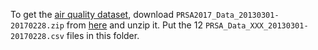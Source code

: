 To get the [air quality dataset](https://archive.ics.uci.edu/ml/datasets/Beijing+Multi-Site+Air-Quality+Data),
download `PRSA2017_Data_20130301-20170228.zip` from [here](https://archive.ics.uci.edu/ml/machine-learning-databases/00501/) and unzip it.
Put the 12 `PRSA_Data_XXX_20130301-20170228.csv` files in this folder.